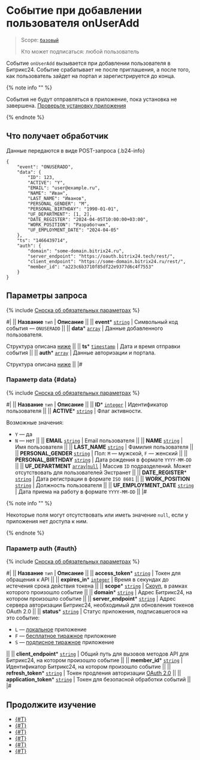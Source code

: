 # Событие при добавлении пользователя onUserAdd

> Scope: [`базовый`](../../scopes/permissions.md)
>
> Кто может подписаться: любой пользователь

Событие `onUserAdd` вызывается при добавлении пользователя в Битрикс24. Событие срабатывает не после приглашения, а после того, как пользователь зайдет на портал и зарегистрируется до конца.

{% note info "" %}

События не будут отправляться в приложение, пока установка не завершена. [Проверьте установку приложения](../../../settings/app-installation/installation-finish.md)

{% endnote %}

## Что получает обработчик

Данные передаются в виде POST-запроса {.b24-info}

```
{
    "event": "ONUSERADD",
    "data": {
        "ID": 123,
        "ACTIVE": "Y",
        "EMAIL": "user@example.ru",
        "NAME": "Иван",
        "LAST_NAME": "Иванов",
        "PERSONAL_GENDER": "M",
        "PERSONAL_BIRTHDAY": "1990-01-01",
        "UF_DEPARTMENT": [1, 2],
        "DATE_REGISTER": "2024-04-05T10:00:00+03:00",
        "WORK_POSITION": "Разработчик",
        "UF_EMPLOYMENT_DATE": "2024-04-05"
    },
    "ts": "1466439714",
    "auth": {
        "domain": "some-domain.bitrix24.ru",
        "server_endpoint": "https://oauth.bitrix24.tech/rest/", 
        "client_endpoint": "https://some-domain.bitrix24.ru/rest/", 
        "member_id": "a223c6b3710f85df22e9377d6c4f7553"
    }
}
```

## Параметры запроса

{% include [Сноска об обязательных параметрах](../../../_includes/required.md) %}

#|
|| **Название**
`тип` | **Описание** ||
|| **event***
[`string`](../../data-types.md) | Символьный код события — `ONUSERADD` ||
|| **data***
[`array`](../../data-types.md) | Данные добавленного пользователя.

Структура описана [ниже](#data) ||
|| **ts***
[`timestamp`](../../data-types.md) | Дата и время отправки события ||
|| **auth***
[`array`](../../data-types.md) | Данные авторизации и портала.

Структура описана [ниже](#auth) ||
|#

### Параметр data {#data}

{% include [Сноска об обязательных параметрах](../../../_includes/required.md) %}

#|
|| **Название**
`тип` | **Описание** ||
|| **ID***
[`integer`](../../data-types.md) | Идентификатор пользователя ||
|| **ACTIVE***
[`string`](../../data-types.md) | Флаг активности.

Возможные значения:
- `Y` — да
- `N` — нет ||
|| **EMAIL**
[`string`](../../data-types.md) | Email пользователя ||
|| **NAME**
[`string`](../../data-types.md) | Имя пользователя ||
|| **LAST_NAME**
[`string`](../../data-types.md) | Фамилия пользователя ||
|| **PERSONAL_GENDER**
[`string`](../../data-types.md) | Пол: `M` — мужской, `F` — женский ||
|| **PERSONAL_BIRTHDAY**
[`string`](../../data-types.md) | Дата рождения в формате `YYYY-MM-DD` ||
|| **UF_DEPARTMENT**
[`array`](../../data-types.md)\|[`null`](../../data-types.md) | Массив `ID` подразделений. Может отсутствовать для пользователей Экстранет ||
|| **DATE_REGISTER***
[`string`](../../data-types.md) | Дата регистрации в формате `ISO 8601` ||
|| **WORK_POSITION**
[`string`](../../data-types.md) | Должность пользователя ||
|| **UF_EMPLOYMENT_DATE**
[`string`](../../data-types.md) | Дата приема на работу в формате `YYYY-MM-DD` ||
|#

{% note info "" %}

Некоторые поля могут отсутствовать или иметь значение `null`, если у приложения нет доступа к ним.

{% endnote %}

### Параметр auth {#auth}

{% include [Сноска об обязательных параметрах](../../../_includes/required.md) %}

#|
|| **Название**
`тип` | **Описание** ||
|| **access_token***
[`string`](../../data-types.md) |  Токен для обращения к API ||
|| **expires_in***
[`integer`](../../data-types.md) | Время в секундах до истечения срока действия токена ||
|| **scope***
[`string`](../../data-types.md) | [Скоуп](../../scopes/permissions.md), в рамках которого произошло событие ||
|| **domain***
[`string`](../../data-types.md) | Адрес Битрикс24, на котором произошло событие ||
|| **server_endpoint***
[`string`](../../data-types.md) | Адрес сервера авторизации Битрикс24, необходимый для обновления токенов OAuth 2.0 ||
|| **status***
[`string`](../../data-types.md) | Статус приложения, подписавшегося на это событие:

- `L` — [локальное](../../../local-integrations/local-apps.md) приложение
- `F` — [бесплатное тиражное](../../../market/index.md) приложение
- `S` — [подписное тиражное](../../../market/monetization/index.md) приложение

||
|| **client_endpoint***
[`string`](../../data-types.md) | Общий путь для вызовов методов API для Битрикс24, на котором произошло событие ||
|| **member_id***
[`string`](../../data-types.md) | Идентификатор Битрикс24, на котором произошло событие ||
|| **refresh_token***
[`string`](../../data-types.md) | Токен продления авторизации [OAuth 2.0](../../../settings/oauth/index.md) ||
|| **application_token***
[`string`](../../data-types.md) | Токен для безопасной обработки событий ||
|#

## Продолжите изучение

- [{#T}](../../events/index.md)
- [{#T}](../../events/event-bind.md)
- [{#T}](./on-app-install.md)
- [{#T}](./on-app-payment.md)
- [{#T}](./on-app-method-confirm.md)
- [{#T}](./on-app-uninstall.md)